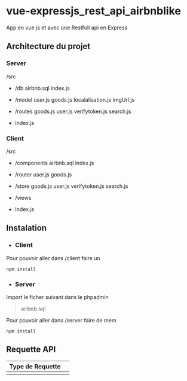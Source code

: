 # vue-expressjs_rest_api_airbnblike

App en vue js et avec une Restfull api en Express

## Architecture du projet 
### Server
/src

 - /db 
		 airbnb.sql 
		 index.js
		 
 - /model
		user.js
		goods.js
		localalisation.js
		imgUrl.js
 
 - /routes
		 goods.js
		 user.js
		 verifytoken.js
		 search.js
 - Index.js

### Client
/src

 - /components
		 airbnb.sql 
		 index.js
		 
 - /router
		user.js
		goods.js
		
 
 - /store
		 goods.js
		 user.js
		 verifytoken.js
		 search.js
		 
 - /views
 
 - Index.js

## Instalation

 - ### Client

Pour pouvoir aller dans /client faire un

	npm install

 - ### Server
Import le ficher suivant dans le phpadmin
> airbnb.sql 

Pour pouvoir aller dans /server faire de mem

	npm install
	
## Requette API
|Type de Requette|  |
|--|--|
|  |  |

<!--stackedit_data:
eyJoaXN0b3J5IjpbLTc1MzYwMjE2Nyw1ODQ5MTc2NjQsMTk1ND
U2NzU2NywtNzY2NzY4Njc0LDEyMDY5NjI3MzIsLTgzNjc1MTU4
Nyw5MTA1Mjc5NTgsLTYwNzkzMDM0MiwtMTk3ODY1MjI0NywtMz
MyNDU1MzYzXX0=
-->